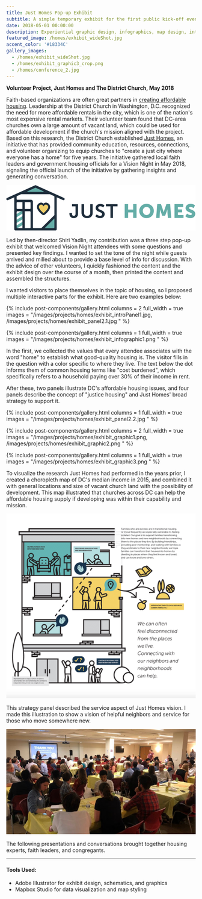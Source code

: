 ```yaml
---
title: Just Homes Pop-up Exhibit
subtitle: A simple temporary exhibit for the first public kick-off event of Just Homes, a DC-based affordable housing initiative
date: 2018-05-01 00:00:00
description: Experiential graphic design, infographics, map design, interactive exhibit, affordable housing
featured_image: /homes/exhibit_wideShot.jpg
accent_color: '#18334C'
gallery_images:
  - /homes/exhibit_wideShot.jpg
  - /homes/exhibit_graphic3_crop.png
  - /homes/conference_2.jpg
---
```


**Volunteer Project, Just Homes and The District Church, May 2018**

Faith-based organizations are often great partners in [creating affordable housing](https://www.youtube.com/watch?v=sWAFSt9VabA&ab_channel=CBSSundayMorning). Leadership at the District Church in Washington, D.C. recognized the need for more affordable rentals in the city, which is one of the nation's most expensive rental markets. Their volunteer team found that DC-area churches own a large amount of vacant land, which could be used for affordable development if the church's mission aligned with the project. Based on this research, the District Church established [Just Homes](https://www.justhomesdc.org/), an initiative that has provided community education, resources, connections, and volunteer organizing to equip churches to "create a just city where everyone has a home" for five years. The initiative gathered local faith leaders and government housing officials for a Vision Night in May 2018, signaling the official launch of the initiative by gathering insights and generating conversation.

![](/images/projects/homes/just-homes-horiz-fullcolor.png)

Led by then-director Shiri Yadlin, my contribution was a three step pop-up exhibit that welcomed Vision Night attendees with some questions and presented key findings. I wanted to set the tone of the night while guests arrived and milled about to provide a base level of info for discussion. With the advice of other volunteers, I quickly fashioned the content and the exhibit design over the course of a month, then printed the content and assembled the structures. 

I wanted visitors to place themselves in the topic of housing, so I proposed multiple interactive parts for the exhibit. Here are two examples below:

{% include post-components/gallery.html
	columns = 2
	full_width = true
	images = "/images/projects/homes/exhibit_introPanel1.jpg, /images/projects/homes/exhibit_panel2.1.jpg
	"
%}

{% include post-components/gallery.html
	columns = 1
	full_width = true
	images = "/images/projects/homes/exhibit_infographic1.png
	"
%}

In the first, we collected the values that every attendee associates with the word "home" to establish what good-quality housing is. The visitor fills in the question with a color specific to where they live. The text below the dot informs them of common housing terms like "cost burdened", which specifically refers to a household paying over 30% of their income in rent. 

After these, two panels illustrate DC's affordable housing issues, and four panels describe the concept of "justice housing" and Just Homes' broad strategy to support it.

{% include post-components/gallery.html
	columns = 1
	full_width = true
	images = "/images/projects/homes/exhibit_panel2.2.jpg
	"
%}

{% include post-components/gallery.html
	columns = 2
	full_width = true
	images = "/images/projects/homes/exhibit_graphic1.png, /images/projects/homes/exhibit_graphic2.png
	"
%}

{% include post-components/gallery.html
	columns = 1
	full_width = true
	images = "/images/projects/homes/exhibit_graphic3.png
	"
%}

To visualize the research Just Homes had performed in the years prior, I created a choropleth map of DC's median income in 2015, and combined it with general locations and size of vacant church land with the possibility of development. This map illustrated that churches across DC can help the affordable housing supply if developing was within their capability and mission.

![](/images/projects/homes/exhibit_graphic4.png)

This strategy panel described the service aspect of Just Homes vision. I made this illustration to show a vision of helpful neighbors and service for those who move somewhere new. 

![](/images/projects/homes/conference_1.jpg)

The following presentations and conversations brought together housing experts, faith leaders, and congregants.

---

#### Tools Used:
* Adobe Illustrator for exhibit design, schematics, and graphics
* Mapbox Studio for data visualization and map styling 
